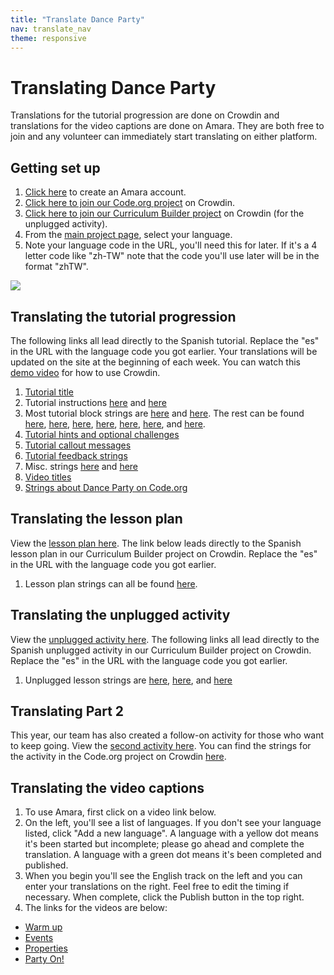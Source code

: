 ```yaml
---
title: "Translate Dance Party"
nav: translate_nav
theme: responsive
---
```


# Translating Dance Party
Translations for the tutorial progression are done on Crowdin and translations for the video captions are done on Amara. They are both free to join and any volunteer can immediately start translating on either platform.

## Getting set up

1. [Click here](https://amara.org/en/auth/login/?next=/) to create an Amara account.
1. [Click here to join our Code.org project](https://crowdin.com/project/codeorg) on Crowdin.
1. [Click here to join our Curriculum Builder project](https://crowdin.com/project/curriculumbuilder) on Crowdin (for the unplugged activity).
1. From the [main project page](https://crowdin.com/project/codeorg), select your language.
1. Note your language code in the URL, you'll need this for later. If it's a 4 letter code like "zh-TW" note that the code you'll use later will be in the format "zhTW".

<img src="/images/fit-500/translate-find-code.jpg" style="max-width: 100%;"> 

## Translating the tutorial progression
The following links all lead directly to the Spanish tutorial. Replace the "es" in the URL with the language code you got earlier. Your translations will be updated on the site at the beginning of each week. You can watch this [demo video](/files/crowdin.swf) for how to use Crowdin.

1. [Tutorial title](https://crowdin.com/translate/codeorg/63/enus-es#169874)
1. Tutorial instructions [here](https://crowdin.com/translate/codeorg/551/enus-es#q=dance_party) and [here](https://crowdin.com/translate/codeorg/318/enus-es#q=dance_party)
1. Most tutorial block strings are [here](https://crowdin.com/translate/codeorg/639/enus-es#q=dancelab) and [here](https://crowdin.com/translate/codeorg/all/enus-es#q=gamelab_setPosition). The rest can be found [here](https://crowdin.com/translate/codeorg/639/enus-es#169142), [here](https://crowdin.com/translate/codeorg/43/enus-es#88715), [here](https://crowdin.com/translate/codeorg/65/enus-es#5576), [here](https://crowdin.com/translate/codeorg/54/enus-es#q=variable...), [here](https://crowdin.com/translate/codeorg/65/enus-es#22315), [here](https://crowdin.com/translate/codeorg/639/enus-es#169139), and [here](https://crowdin.com/translate/codeorg/44/enus-es#3800).
1. [Tutorial hints and optional challenges](https://crowdin.com/translate/codeorg/552/enus-es#q=dance_party)
1. [Tutorial callout messages](https://crowdin.com/translate/codeorg/all/enus-es#q=dance_callout_)
1. [Tutorial feedback strings](https://crowdin.com/translate/codeorg/648/enus-es#q=danceFeedback)
1. Misc. strings [here](https://crowdin.com/translate/codeorg/43/enus-es#q=select+song) and [here](https://crowdin.com/translate/codeorg/56/enus-es#q=hoc2018_dance_measure)
1. [Video titles](https://crowdin.com/translate/codeorg/56/enus-es#q=hoc2018_dance_video)
1. [Strings about Dance Party on Code.org](https://crowdin.com/translate/codeorg/all/enus-es#q=hoc2018_dance)

## Translating the lesson plan
View the [lesson plan here](https://curriculum.code.org/hoc/plugged/8/). The link below leads directly to the Spanish lesson plan in our Curriculum Builder project on Crowdin. Replace the "es" in the URL with the language code you got earlier.

1. Lesson plan strings can all be found [here](https://crowdin.com/translate/curriculumbuilder/all/en-es#q=code-with-anna-and-elsa-an-hour-of-code-tutorial).

## Translating the unplugged activity
View the [unplugged activity here](https://curriculum.code.org/hoc/unplugged/4/). The following links all lead directly to the Spanish unplugged activity in our Curriculum Builder project on Crowdin. Replace the "es" in the URL with the language code you got earlier.

1. Unplugged lesson strings are [here](https://crowdin.com/translate/curriculumbuilder/all/en-es#q=unplugged%2Fthe-big-event), [here](https://crowdin.com/translate/curriculumbuilder/all/en-es#q=coursea%2Fevents+name), and [here](https://crowdin.com/translate/curriculumbuilder/623/en-es#129005)

## Translating Part 2
This year, our team has also created a follow-on activity for those who want to keep going. View the [second activity here](https://studio.code.org/s/dance-extras). You can find the strings for the activity in the Code.org project on Crowdin [here](https://crowdin.com/translate/codeorg/all/enus-es#q=Dance_Party_extras_).  

## Translating the video captions

1. To use Amara, first click on a video link below.
1. On the left, you'll see a list of languages. If you don't see your language listed, click "Add a new language". A language with a yellow dot means it's been started but incomplete; please go ahead and complete the translation. A language with a green dot means it's been completed and published.
1. When you begin you'll see the English track on the left and you can enter your translations on the right. Feel free to edit the timing if necessary. When complete, click the Publish button in the top right.
1. The links for the videos are below:
  * [Warm up](https://amara.org/en/videos/BZ3PQvoJc9nj)
  * [Events](https://amara.org/en/videos/qPvkY90Ptpit)
  * [Properties](https://amara.org/en/videos/WYmfz2lZMAN4)
  * [Party On!](https://amara.org/en/videos/Swkw9vM1YlJk)

